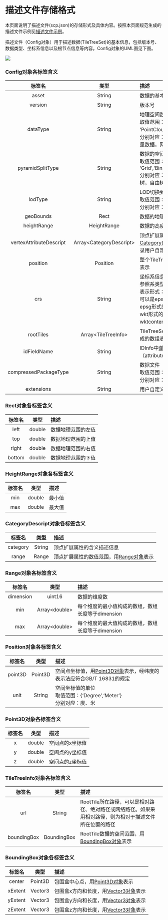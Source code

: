 # 描述文件存储格式
本页面说明了描述文件(scp.json)的存储形式及具体内容。按照本页面规范生成的描述文件示例见[描述文件示例](../Examples/example_scp.md)。

描述文件（Config对象）用于描述数据(TileTreeSet)的基本信息，包括版本号、数据类型、坐标系信息以及根节点信息等内容。Config对象的UML图见下图。

![](../../images/Config.png)


### Config对象各标签含义

|标签名|	类型|	描述|
|:---:|:---:|:---|
|asset|	String|	数据的基本信息，如生产单位等|
|version	|String|	版本号|
|dataType|	String|	地理空间数据的类型。<br>取值范围：{‘ArtificialModel’,‘RealityMesh’, ‘PointCloud’,‘BIM’,‘Vector’,‘Network’，‘InstanceModel’}<br>分别对应：人工模型，倾斜摄影三维模型，点云，BIM，矢量数据，网络数据和外挂模型|
|pyramidSplitType	|String|	数据的空间划分类型<br>取值范围：{‘QuadTree’,‘Octree’,‘RTree’,‘K-DTree’, ‘Grid’,‘BinarySpacePartitioningTree’ ,‘UnorderedTree’}<br>分别对应：四叉树，八叉树，R树，K-D树，网格，BSP树，自由树|
|lodType|	String|	LOD切换到精细层时，精细层Tile数据的处理方式<br>取值范围：{‘Add’,‘Replace’}<br>分别对应：添加到当前层，替换当前层|
|geoBounds|	Rect|	数据的地理范围，用[Rect对象](#rect对象各标签含义)表示,和crs标签的坐标系一致|
|heightRange|HeightRange|数据的高度范围，用[HeightRange对象](#heightrange对象各标签含义)表示|
|vertexAttributeDescript|	Array\<CategoryDescript>|顶点扩展属性的含义描述信息和数值范围，用[CategoryDescript对象](#categorydescript对象各标签含义)构成的数组表示。顶点扩展属性记录用户自定义扩展的顶点属性|
|position|	Position|	整个TileTreeSet放置的空间点坐标位置，用[Position对象](#position对象各标签含义)表示|
|crs	|String	|坐标系信息，可表述任何按照GB/T 30170所描述的坐标参照系类型<br>表示形式：crs:{‘type:content’}，其中crs为关键字，type可以是epsg或wkt，content是字符串内容<br>epsg形式的表述格式示例：crs:{‘epsg:4490’}<br>wkt形式的表述格式：crs:{‘wkt: wktcontent’}，wktcontent应符合GB/T 33187.1—2016中6.4的规定|
|rootTiles|	Array\<TileTreeInfo>|TileTreeSet中所有RootTile的信息，用[TileTreeInfo对象](#tiletreeinfo对象各标签含义)构成的数组表示。|
|idFieldName	|String	|IDInfo中[单体对象ID](./S3MB/S3MB.md#monomeridinfo对象各属性含义)的属性字段名,对应属性描述文件（attribute.json）中[FieldInfo](./attribute.json.md#fieldinfo对象各标签含义)里某个字段名|
|compressedPackageType	|String|	数据文件（.s3mb）的压缩类型<br>取值范围：{‘None’,‘Zip’,‘Gzip’}<br>分别对应：无压缩、zip压缩、gzip压缩|
|extensions|	String	|用户自定义的扩展信息|

### Rect对象各标签含义
|标签名|	类型	|描述|
|:---:|:---:|:---|
|left|	double|	数据地理范围的左值|
|top|	double	|数据地理范围的上值|
|right|	double|	数据地理范围的右值|
|bottom|	double|	数据地理范围的下值|

### HeightRange对象各标签含义
|标签名|	类型	|描述|
|:---:|:---:|:---|
|min|	double|	最小值|
|max	|double|	最大值|

### CategoryDescript对象各标签含义
|标签名|	类型	|描述|
|:---:|:---:|:---|
|category|	String|	顶点扩展属性的含义描述信息|
|range|	Range|	顶点扩展属性的数值范围，用[Range对象](#range对象各标签含义)表示|

### Range对象各标签含义
|标签名|	类型	|描述|
|:---:|:---:|:---|
|dimension	|uint16	|数据的维度数|
|min|	Array\<double>|	每个维度的最小值构成的数组，数组长度等于dimension|
|max	|Array\<double>|	每个维度的最大值构成的数组，数组长度等于dimension|

### Position对象各标签含义
|标签名|	类型	|描述|
|:---:|:---:|:---|
|point3D|	Point3D|	空间点坐标值，用[Point3D对象](#point3d对象各标签含义)表示，经纬度的表示法应符合GB/T 16831的规定|
|unit|	String|	空间坐标值的单位<br>取值范围：{‘Degree’,‘Meter’}<br>分别对应：度、米|

### Point3D对象各标签含义
|标签名|	类型	|描述|
|:---:|:---:|:---|
|x|	double	|空间点的x坐标值|
|y|	double|	空间点的y坐标值|
|z|	double	|空间点的z坐标值|

### TileTreeInfo对象各标签含义
|标签名|	类型	|描述|
|:---:|:---:|:---|
|url	|String|	RootTile所在路径，可以是相对路径、绝对路径或网络路径。如果采用相对路径，则为相对于描述文件所在位置的路径|
|boundingBox|	BoundingBox	|RootTile数据的空间范围，用[BoundingBox对象](#boundingbox对象各标签含义)表示|

### BoundingBox对象各标签含义
|标签名|	类型	|描述|
|:---:|:---:|:---|
|center	|Point3D	|包围盒中心点，用[Point3D对象](#point3d对象各标签含义)表示|
|xExtent	|Vector3	|包围盒x方向和长度，用[Vector3对象](./S3MB/Material.md#vector3对象各标签含义)表示|
|yExtent	|Vector3	|包围盒y方向和长度，用[Vector3对象](./S3MB/Material.md#vector3对象各标签含义)表示|
|zExtent	|Vector3	|包围盒z方向和长度，用[Vector3对象](./S3MB/Material.md#vector3对象各标签含义)表示|
